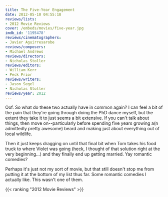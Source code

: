 ```yaml
---
title: The Five-Year Engagement
date: 2012-05-10 04:55:18
reviews/lists:
- 2012 Movie Reviews
cover: /embeds/movies/five-year.jpg
imdb_id: '1195478'
reviews/cinematographers:
- Javier Aguirresarobe
reviews/composers:
- Michael Andrews
reviews/directors:
- Nicholas Stoller
reviews/editors:
- William Kerr
- Peck Prior
reviews/writers:
- Jason Segel
- Nicholas Stoller
reviews/year: 2012
---
```

Oof. So what do these two actually have in common again? I can feel a bit of the pain that they're going through doing the PhD dance myself, but the extent they take it to just seems a bit extensive. If you can't talk about things, then move on--particularly before spending five years growing a(n admittedly pretty awesome) beard and making just about everything out of local wildlife.

<!--more-->

Then it just keeps dragging on until that final bit when Tom takes his food truck to where Violet was going (heck, I thought of that solution right at the very beginning...) and they finally end up getting married. Yay romantic comedies?

Perhaps it's just not my sort of movie, but that still doesn't stop me from putting it at the bottom of my list thus far. Some romantic comedies I actually like. This wasn't one of them.

{{< ranking "2012 Movie Reviews" >}}